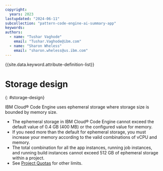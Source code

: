 ```yaml
---
copyright:
  years: 2023
lastupdated: "2024-06-11"
subcollection: "pattern-code-engine-ai-summary-app"
keywords:
authors:
  - name: "Tushar Vaghode"
    email: "Tushar.Vaghode@ibm.com"
  - name: "Sharon Wheless"
    email: "sharon.wheless@us.ibm.com"
---
```


{{site.data.keyword.attribute-definition-list}}

# Storage design
{: #storage-design}

IBM Cloud® Code Engine uses ephemeral storage where storage size is bounded by memory size.

* The ephemeral storage in IBM Cloud® Code Engine cannot exceed the default value of 0.4 GB (400 MB) or the configured value for memory.
* If you need more than the default for ephemeral storage, you must increase your memory according to the valid combinations of vCPU and memory.
* The total combination for all the app instances, running job instances, and running build instances cannot exceed 512 GB of ephemeral storage within a project.
* See [Project Quotas](https://cloud.ibm.com/docs/codeengine?topic=codeengine-limits#project_quotas) for other limits.
